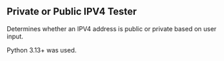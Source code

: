 ## Private or Public IPV4 Tester
Determines whether an IPV4 address is public or private based on user input.

Python 3.13+ was used.
